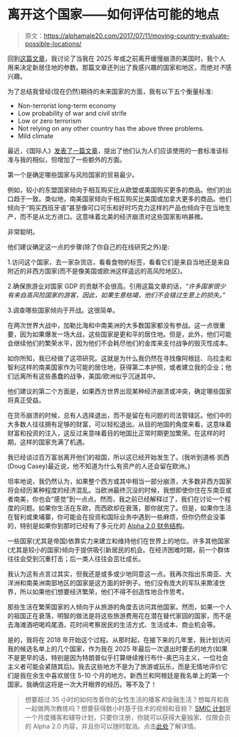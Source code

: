 # 离开这个国家——如何评估可能的地点

> 原文：<https://alphamale20.com/2017/07/11/moving-country-evaluate-possible-locations/>

回到[这篇文章](https://calebjonesblog.com/moving-out-of-the-country-part-2-where-to-go/)，我讨论了当我在 2025 年或之前离开缓慢崩溃的美国时，我个人用来决定新居住地的参数。那篇文章还列出了我感兴趣的国家和地区，而绝对*不*感兴趣。

为了总结我曾经(现在仍然)期待的未来国家的方面，我有以下五个衡量标准:

*   Non-terrorist long-term economy
*   Low probability of war and civil strife
*   Low or zero terrorism
*   Not relying on any other country has the above three problems.
*   Mild climate

最近，《国际人》[发表了一篇文章](http://www.internationalman.com/articles/dear-abby)，提出了他们认为人们应该使用的一套标准该标准与我的相似，但增加了一些额外的方面。

第一个是确定哪些国家与风险国家的贸易最少。

例如，较小的东盟国家倾向于相互购买比从欧盟或美国购买更多的商品。他们的出口趋于一致。类似地，南美国家倾向于相互购买比美国或加拿大更多的商品。他们倾向于“购买西班牙语”甚至像可口可乐和好时巧克力这样的产品也倾向于在当地生产，而不是从北方进口。这意味着北美的经济崩溃对这些国家影响甚微。

非常聪明。

他们建议确定这一点的步骤(除了你自己的在线研究之外)是:

1.访问这个国家，去一家杂货店，看看食物的标签，看看它们是来自当地还是来自附近的非西方国家(而不是像美国或欧洲这样遥远的高风险地区)。

2.确保旅游业对国家 GDP 的贡献不会很高。引用这篇文章的话，*“许多国家很少有来自高风险国家的游客，因此，如果生意枯竭，他们不会错过生意上的损失。”*

3.调查哪些国家倾向于开战。这很简单。

在两次世界大战中，加勒比海和中南美洲的大多数国家都没有参战。这一点很重要，因为如果爆发一场大战，这些国家是更和平的居住地。但是，此外，他们可能会继续他们的繁荣水平，因为他们不会耗尽他们的金库来支付战争的毁灭性成本。

如你所知，我已经做了这项研究。这就是为什么我仍然在寻找像阿根廷、乌拉圭和智利这样的南美国家作为可能的居住地，获得第二本护照，或者建立我的企业；他们远离所有这些愚蠢的战争，美国/欧洲似乎沉迷其中。

他们建议的第二个方面是，如果西方世界出现某种经济崩溃或冲突，确定哪些国家将真正受益。

在货币崩溃的时候，总有人选择退出，而不是留在有问题的司法管辖区。他们中的大多数人往往拥有足够的财富，可以轻松退出。从目的地国的角度来看，这意味着财富和投资的注入，这反过来意味着目的地国比正常时期更加繁荣。在这样的时期，这样的国家充满了机遇。

我已经谈过百万富翁离开他们的祖国，所以这已经开始发生了。(我听到道格·凯西(Doug Casey)最近说，他不知道为什么有资产的人还会留在欧洲。)

坦率地说，我仍然认为，如果整个西方或其中相当一部分崩溃，大多数非西方国家将会经历某种程度的经济混乱。当欧洲最终沉没的时候，我想即使你住在东南亚或者南美，你也会“感觉”到一点点。然而，我之前已经解释过了，我们在讨论一个程度的问题。如果你生活在东欧，而西欧却在衰落，那你就完了。但是，如果你生活在智利或柬埔寨，你可能会在投资和国际业务中遇到一些麻烦，但你仍然会没事的，特别是如果你到那时已经有了多元化的 [Alpha 2.0 财务结构](http://www.alphamalebook.com/)。

一些国家(尤其是帝国)依靠实力来建立和维持他们在世界上的地位。许多其他国家(尤其是较小的国家)倾向于提供吸引新居民的机会。在经济困难时期，前一个群体往往会受到沉重打击；后一类人往往会茁壮成长。

我认为这有点言过其实，但我还是或多或少地同意这一点。我再次指出东南亚、大洋洲和南美洲南部地区的国家是这方面的好例子。他们没有庞大的军队来欺凌世界，所以如果他们想要经济繁荣，他们不得不创造性地合作思考。

那些生活在繁荣国家的人倾向于从旅游的角度去访问其他国家。然而，如果一个人的祖国正在衰落，明智的做法是将这些旅游费用花在潜在替代家园的国家，而不是去海滩酒吧喝鸡尾酒，花时间考察居民的生活方式、生活成本、商业机会等。

是的，我将在 2018 年开始这个过程。从那时起，在接下来的几年里，我计划访问我的候选名单上的几个国家，作为我在 2025 年最后一次退出时要去的地方(如果不是更早的话，特别是因为特朗普似乎打算继续推行布什-奥巴马主义，一位社会主义者可能会紧随其后)。我去这些地方不是为了旅游或玩乐，而是无情地评价它们是我在余生中喜欢居住 5-10 个月的地方。新西兰和阿根廷是我名单上的第一个国家。我确信这将是一次大开眼界的经历。等不及了！

> 想要超过 35 小时的如何改善你的女性生活的播客*和*金融生活？想每月和我一起做两次教练吗？想要获得数小时基于技术的视频和音频？ [SMIC 计划](https://alphamale20.kartra.com/page/vIL17)是一个月度播客和辅导计划，只要你注册，你就可以获得大量独家、仅限会员的 Alpha 2.0 内容，并且你可以随时取消。点击[此处](https://alphamale20.kartra.com/page/vIL17)了解详情。
> 
> 